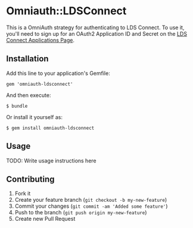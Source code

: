 # Omniauth::LDSConnect

This is a OmniAuth strategy for authenticating to LDS Connect.  To
use it, you'll need to sign up for an OAuth2 Application ID and Secret on the
[LDS Connect Applications Page](https://ldsconnect.org).

## Installation

Add this line to your application's Gemfile:

    gem 'omniauth-ldsconnect'

And then execute:

    $ bundle

Or install it yourself as:

    $ gem install omniauth-ldsconnect

## Usage

TODO: Write usage instructions here

## Contributing

1. Fork it
2. Create your feature branch (`git checkout -b my-new-feature`)
3. Commit your changes (`git commit -am 'Added some feature'`)
4. Push to the branch (`git push origin my-new-feature`)
5. Create new Pull Request
